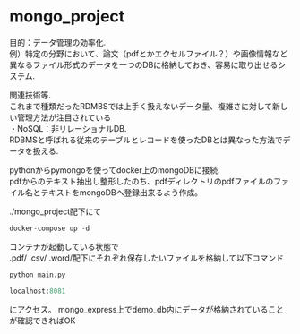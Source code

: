 # mongo_project

目的：データ管理の効率化.    
例）特定の分野において、論文（pdfとかエクセルファイル？）や画像情報など異なるファイル形式のデータを一つのDBに格納しておき、容易に取り出せるシステム.  

関連技術等.  
これまで種類だったRDMBSでは上手く扱えないデータ量、複雑さに対して新しい管理方法が注目されている   
・NoSQL：非リレーショナルDB.  
RDBMSと呼ばれる従来のテーブルとレコードを使ったDBとは異なった方法でデータを扱える.  

pythonからpymongoを使ってdocker上のmongoDBに接続.  
pdfからのテキスト抽出し整形したのち、pdfディレクトリのpdfファイルのファイル名とテキストをmongoDBへ登録出来るよう作成。

./mongo_project配下にて
```python
docker-compose up -d
```

コンテナが起動している状態で　   
.pdf/
.csv/
.word/配下にそれぞれ保存したいファイルを格納して以下コマンド
```python
python main.py
```
```python
localhost:8081
```
にアクセス。
mongo_express上でdemo_db内にデータが格納されていることが確認できればOK
